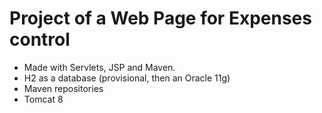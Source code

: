 # Project of a Web Page for Expenses control
- Made with Servlets, JSP and Maven.
- H2 as a database (provisional, then an Oracle 11g)
- Maven repositories
- Tomcat 8 
